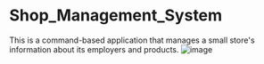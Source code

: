 # Shop_Management_System
This is a command-based application that manages a small store's information about its employers and products.
![image](https://github.com/ansh90378/Shop_Management_System/assets/78586456/c3e3a829-e87a-4e35-894c-4ea184aaa4a6)
